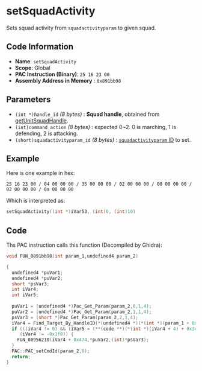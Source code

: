 # setSquadActivity

Sets squad activity from `squadactivityparam` to given squad.

## Code Information

- **Name**: `setSquadActivity`
- **Scope**: Global
- **PAC Instruction (Binary)**: `25 16 23 00`
- **Assembly Address in Memory** : `0x891bb98`

## Parameters

- `(int *)handle_id` *(8 bytes)* : **Squad handle**, obtained from [getUnitSquadHandle](./getunitsquadhandle.md).
- `(int)command_action` *(8 bytes)* : expected 0~2. 0 is marching, 1 is defending, 2 is attacking.
- `(short)squadactivityparam_id` *(8 bytes)* : [`squadactivityparam` ID](./guide/reference-table.md#squadactivityparam-ids) to set.

## Example

Here is one example in hex:

```25 16 23 00 / 04 00 00 00 / 35 00 00 00 / 02 00 00 00 / 00 00 00 00 / 02 00 00 00 / 0a 00 00 00```

Which is interpreted as:

```c
setSquadActivity((int *)iVar53, (int)0, (int)10)
```

## Code

Ths PAC instruction calls this function (Decompiled by Ghidra):

```c
void FUN_0891bb98(int param_1,undefined4 param_2)

{
  undefined4 *puVar1;
  undefined4 *puVar2;
  short *psVar3;
  int iVar4;
  int iVar5;
  
  puVar1 = (undefined4 *)Pac_Get_Param(param_2,0,1,4);
  puVar2 = (undefined4 *)Pac_Get_Param(param_2,1,1,4);
  psVar3 = (short *)Pac_Get_Param(param_2,2,1,4);
  iVar4 = Find_Target_By_HandleID(*(undefined4 *)(*(int *)(param_1 + 0x10) + 0xe8),*puVar1,1);
  if (((iVar4 != 0) && (iVar5 = (**(code **)(*(int *)(iVar4 + 4) + 0x34))(iVar4), iVar5 == 3)) &&
     (iVar4 != -0x1f0)) {
    FUN_08956210(iVar4 + 0x474,*puVar2,(int)*psVar3);
  }
  PAC::PAC_setCmdId(param_2,0);
  return;
}
```

